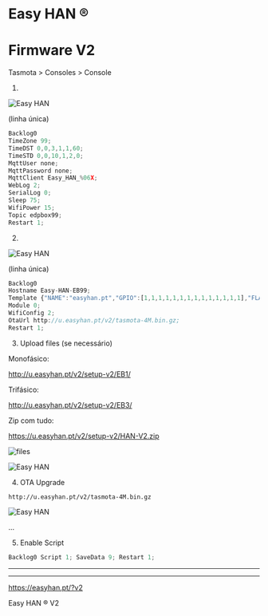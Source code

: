 # Easy HAN ® 
# Firmware V2

Tasmota > Consoles > Console

1.

![Easy HAN](../edpbox/img/howto-1.jpg)

(linha única)

```js
Backlog0 
TimeZone 99; 
TimeDST 0,0,3,1,1,60; 
TimeSTD 0,0,10,1,2,0; 
MqttUser none; 
MqttPassword none; 
MqttClient Easy_HAN_%06X; 
WebLog 2;
SerialLog 0;
Sleep 75; 
WifiPower 15;
Topic edpbox99; 
Restart 1; 
```

2. 

![Easy HAN](../edpbox/img/howto-2.jpg)

(linha única)

```js
Backlog0 
Hostname Easy-HAN-EB99; 
Template {"NAME":"easyhan.pt","GPIO":[1,1,1,1,1,1,1,1,1,1,1,1,1,1],"FLAG":0,"BASE":18}; 
Module 0; 
WifiConfig 2; 
OtaUrl http://u.easyhan.pt/v2/tasmota-4M.bin.gz; 
Restart 1; 
``` 

3. Upload files (se necessário)

Monofásico:


http://u.easyhan.pt/v2/setup-v2/EB1/

Trifásico:


http://u.easyhan.pt/v2/setup-v2/EB3/

Zip com tudo:


https://u.easyhan.pt/v2/setup-v2/HAN-V2.zip

![files](../edpbox/img/files0823a.jpg)

![Easy HAN](../edpbox/img/files0823b.jpg)

4. OTA Upgrade

```http://u.easyhan.pt/v2/tasmota-4M.bin.gz```

![Easy HAN](../edpbox/img/howto-4.jpg)

...

5. Enable Script

```js
Backlog0 Script 1; SaveData 9; Restart 1;
```

<hr>

---

https://easyhan.pt/?v2

Easy HAN ® V2

